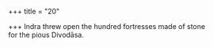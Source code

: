 +++
title = "20"

+++
Indra threw open the hundred fortresses made of stone  
for the pious Divodāsa.  